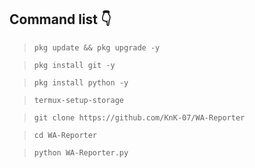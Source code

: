 ## Command list 👇

>`pkg update && pkg upgrade -y`

>`pkg install git -y`

>`pkg install python -y`

>`termux-setup-storage`

>`git clone https://github.com/KnK-07/WA-Reporter`

>`cd WA-Reporter`

>`python WA-Reporter.py`
